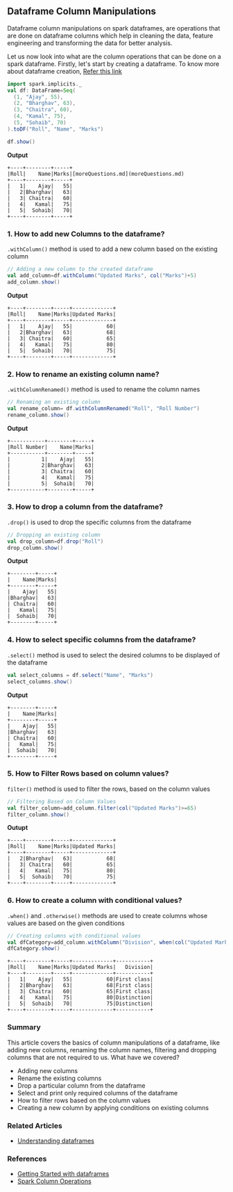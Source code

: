 ## Dataframe Column Manipulations

Dataframe column manipulations on spark dataframes, are operations that are done on dataframe columns which help in cleaning the data, feature engineering and transforming the data for better analysis.

Let us now look into what are the column operations that can be done on a spark dataframe.
Firstly, let's start by creating a dataframe. To know more about dataframe creation, [Refer this link](dataframe.md)

```scala
import spark.implicits._
val df: DataFrame=Seq(
  (1, "Ajay", 55),
  (2, "Bharghav", 63),
  (3, "Chaitra", 60),
  (4, "Kamal", 75),
  (5, "Sohaib", 70)
).toDF("Roll", "Name", "Marks")

df.show()
```

**Output**
```text
+----+--------+-----+
|Roll|    Name|Marks|[moreQuestions.md](moreQuestions.md)
+----+--------+-----+
|   1|    Ajay|   55|
|   2|Bharghav|   63|
|   3| Chaitra|   60|
|   4|   Kamal|   75|
|   5|  Sohaib|   70|
+----+--------+-----+
```

### 1. How to add new Columns to the dataframe?
`.withColumn()` method is used to add a new column based on the existing column
```scala
// Adding a new column to the created dataframe
val add_column=df.withColumn("Updated Marks", col("Marks")+5)
add_column.show()
```
**Output**
```text
+----+--------+-----+-------------+
|Roll|    Name|Marks|Updated Marks|
+----+--------+-----+-------------+
|   1|    Ajay|   55|           60|
|   2|Bharghav|   63|           68|
|   3| Chaitra|   60|           65|
|   4|   Kamal|   75|           80|
|   5|  Sohaib|   70|           75|
+----+--------+-----+-------------+
```

### 2. How to rename an existing column name?
`.withColumnRenamed()` method is used to rename the column names
```scala
// Renaming an existing column
val rename_column= df.withColumnRenamed("Roll", "Roll Number")
rename_column.show()
```
**Output**
```text
+-----------+--------+-----+
|Roll Number|    Name|Marks|
+-----------+--------+-----+
|          1|    Ajay|   55|
|          2|Bharghav|   63|
|          3| Chaitra|   60|
|          4|   Kamal|   75|
|          5|  Sohaib|   70|
+-----------+--------+-----+
```

### 3. How to drop a column from the dataframe?
`.drop()` is used to drop the specific columns from the dataframe
```scala
// Dropping an existing column
val drop_column=df.drop("Roll")
drop_column.show()
```
**Output**
```text
+--------+-----+
|    Name|Marks|
+--------+-----+
|    Ajay|   55|
|Bharghav|   63|
| Chaitra|   60|
|   Kamal|   75|
|  Sohaib|   70|
+--------+-----+
```

### 4. How to select specific columns from the dataframe?
`.select()` method is used to select the desired columns to be displayed of the dataframe
```scala
val select_columns = df.select("Name", "Marks")
select_columns.show()
```
**Output**
```text
+--------+-----+
|    Name|Marks|
+--------+-----+
|    Ajay|   55|
|Bharghav|   63|
| Chaitra|   60|
|   Kamal|   75|
|  Sohaib|   70|
+--------+-----+
```

### 5. How to Filter Rows based on column values?
`filter()` method is used to filter the rows, based on the column values
```scala
// Filtering Based on Column Values
val filter_column=add_column.filter(col("Updated Marks")>=65)
filter_column.show()
```
**Outupt**
```text
+----+--------+-----+-------------+
|Roll|    Name|Marks|Updated Marks|
+----+--------+-----+-------------+
|   2|Bharghav|   63|           68|
|   3| Chaitra|   60|           65|
|   4|   Kamal|   75|           80|
|   5|  Sohaib|   70|           75|
+----+--------+-----+-------------+
```

### 6. How to create a column with conditional values?
`.when()` and `.otherwise()` methods are used to create columns whose values are based on the given conditions
```scala
// Creating columns with conditional values
val dfCategory=add_column.withColumn("Division", when(col("Updated Marks")>70, "Distinction").otherwise("First class"))
dfCategory.show()
```
```text
+----+--------+-----+-------------+-----------+
|Roll|    Name|Marks|Updated Marks|   Division|
+----+--------+-----+-------------+-----------+
|   1|    Ajay|   55|           60|First class|
|   2|Bharghav|   63|           68|First class|
|   3| Chaitra|   60|           65|First class|
|   4|   Kamal|   75|           80|Distinction|
|   5|  Sohaib|   70|           75|Distinction|
+----+--------+-----+-------------+-----------+
```

### Summary
This article covers the basics of column manipulations of a dataframe, like adding new columns, renaming the column names, filtering and dropping columns that are not required to us.
What have we covered?
- Adding new columns
- Rename the existing columns
- Drop a particular column from the dataframe
- Select and print only required columns of the dataframe
- How to filter rows based on the column values
- Creating a new column by applying conditions on existing columns

### Related Articles
- [Understanding dataframes](dataframe.md)

### References
- [Getting Started with dataframes](https://www.databricks.com/spark/getting-started-with-apache-spark/dataframes)
- [Spark Column Operations](https://spark.apache.org/docs/3.5.1/api/java/org/apache/spark/sql/Column.html)



